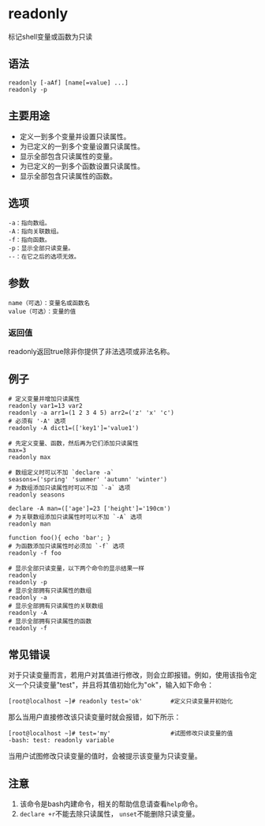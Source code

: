 readonly
===

标记shell变量或函数为只读

## 语法

```shell
readonly [-aAf] [name[=value] ...]
readonly -p
```

## 主要用途

- 定义一到多个变量并设置只读属性。
- 为已定义的一到多个变量设置只读属性。
- 显示全部包含只读属性的变量。
- 为已定义的一到多个函数设置只读属性。
- 显示全部包含只读属性的函数。

## 选项

```shell
-a：指向数组。
-A：指向关联数组。
-f：指向函数。
-p：显示全部只读变量。
--：在它之后的选项无效。
```

## 参数

```shell
name（可选）：变量名或函数名
value（可选）：变量的值
```

### 返回值

readonly返回true除非你提供了非法选项或非法名称。

## 例子

```shell
# 定义变量并增加只读属性
readonly var1=13 var2
readonly -a arr1=(1 2 3 4 5) arr2=('z' 'x' 'c')
# 必须有 '-A' 选项
readonly -A dict1=(['key1']='value1')
```

```shell
# 先定义变量、函数，然后再为它们添加只读属性
max=3
readonly max

# 数组定义时可以不加 `declare -a`
seasons=('spring' 'summer' 'autumn' 'winter')
# 为数组添加只读属性时可以不加 `-a` 选项
readonly seasons

declare -A man=(['age']=23 ['height']='190cm')
# 为关联数组添加只读属性时可以不加 `-A` 选项
readonly man

function foo(){ echo 'bar'; }
# 为函数添加只读属性时必须加 `-f` 选项
readonly -f foo
```

```shell
# 显示全部只读变量，以下两个命令的显示结果一样
readonly
readonly -p
# 显示全部拥有只读属性的数组
readonly -a
# 显示全部拥有只读属性的关联数组
readonly -A
# 显示全部拥有只读属性的函数
readonly -f
```

## 常见错误

对于只读变量而言，若用户对其值进行修改，则会立即报错。例如，使用该指令定义一个只读变量"test"，并且将其值初始化为"ok"，输入如下命令：

```shell
[root@localhost ~]# readonly test='ok'        #定义只读变量并初始化 
```

那么当用户直接修改该只读变量时就会报错，如下所示：

```shell
[root@localhost ~]# test='my'                 #试图修改只读变量的值
-bash: test: readonly variable
```

当用户试图修改只读变量的值时，会被提示该变量为只读变量。

## 注意

1. 该命令是bash内建命令，相关的帮助信息请查看`help`命令。
2. `declare +r`不能去除只读属性， `unset`不能删除只读变量。

<!-- Linux命令行搜索引擎：https://jaywcjlove.github.io/linux-command/ -->
